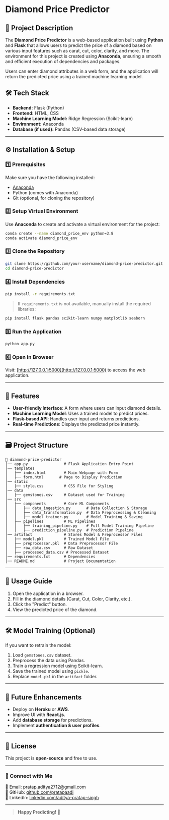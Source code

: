 # Diamond Price Predictor

## 📌 Project Description
The **Diamond Price Predictor** is a web-based application built using **Python** and **Flask** that allows users to predict the price of a diamond based on various input features such as carat, cut, color, clarity, and more. The environment for this project is created using **Anaconda**, ensuring a smooth and efficient execution of dependencies and packages.

Users can enter diamond attributes in a web form, and the application will return the predicted price using a trained machine learning model.

## 🛠️ Tech Stack
- **Backend:** Flask (Python)
- **Frontend:** HTML, CSS
- **Machine Learning Model:**  Ridge Regression (Scikit-learn)
- **Environment:** Anaconda
- **Database (if used):** Pandas (CSV-based data storage)

---

## ⚙️ Installation & Setup

### 1️⃣ Prerequisites
Make sure you have the following installed:
- [Anaconda](https://www.anaconda.com/download)
- Python (comes with Anaconda)
- Git (optional, for cloning the repository)

### 2️⃣ Setup Virtual Environment
Use **Anaconda** to create and activate a virtual environment for the project:
```bash
conda create --name diamond_price_env python=3.8
conda activate diamond_price_env
```

### 3️⃣ Clone the Repository
```bash
git clone https://github.com/your-username/diamond-price-predictor.git
cd diamond-price-predictor
```

### 4️⃣ Install Dependencies
```bash
pip install -r requirements.txt
```
> If `requirements.txt` is not available, manually install the required libraries:
```bash
pip install flask pandas scikit-learn numpy matplotlib seaborn
```

### 5️⃣ Run the Application
```bash
python app.py
```

### 6️⃣ Open in Browser
Visit: [http://127.0.0.1:5000](http://127.0.0.1:5000) to access the web application.

---

## 🚀 Features
- **User-friendly Interface**: A form where users can input diamond details.
- **Machine Learning Model**: Uses a trained model to predict prices.
- **Flask-based API**: Handles user input and returns predictions.
- **Real-time Predictions**: Displays the predicted price instantly.

---

## 🗃️ Project Structure
```
📂 diamond-price-predictor
│── app.py                # Flask Application Entry Point
│── templates
│   ├── index.html        # Main Webpage with Form
│   ├── form.html       # Page to Display Prediction
│── static
│   ├── style.css         # CSS File for Styling 
│── data
│   ├── gemstones.csv     # Dataset used for Training
│── src
│   ├── components        # Core ML Components
│   │   ├── data_ingestion.py       # Data Collection & Storage
│   │   ├── data_transformation.py  # Data Preprocessing & Cleaning
│   │   ├── model_trainer.py        # Model Training & Saving
│   ├── pipelines         # ML Pipelines
│   │   ├── training_pipeline.py    # Full Model Training Pipeline
│   │   ├── prediction_pipeline.py  # Prediction Pipeline
│── artifact              # Stores Model & Preprocessor Files
│   ├── model.pkl         # Trained Model File
│   ├── preprocessor.pkl  # Data Preprocessor File
│   ├── raw_data.csv      # Raw Dataset
│   ├── processed_data.csv # Processed Dataset
│── requirements.txt      # Dependencies
│── README.md             # Project Documentation
```

---

## 🎯 Usage Guide
1. Open the application in a browser.
2. Fill in the diamond details (Carat, Cut, Color, Clarity, etc.).
3. Click the "Predict" button.
4. View the predicted price of the diamond.

---

## 🛠️ Model Training (Optional)
If you want to retrain the model:
1. Load `gemstones.csv` dataset.
2. Preprocess the data using Pandas.
3. Train a regression model using Scikit-learn.
4. Save the trained model using `pickle`.
5. Replace `model.pkl` in the `artifact` folder.

---

## 📌 Future Enhancements
- Deploy on **Heroku** or **AWS**.
- Improve UI with **React.js**.
- Add **database storage** for predictions.
- Implement **authentication & user profiles**.

---

## 📜 License
This project is **open-source** and free to use.

---

### 🔗 Connect with Me
📧 Email: [pratap.aditya2712@gmail.com](mailto:pratap.aditya2712@gmail.com)  
🐙 GitHub: [github.com/pratapaadi](https://github.com/pratapaadi/pratapaadi)  
💼 LinkedIn: [linkedin.com/aditya-pratap-singh](https://www.linkedin.com/in/aditya-pratap-singh-6a35aa22b/)

---

> **Happy Predicting! 🚀**

